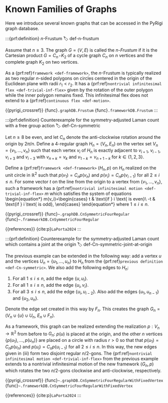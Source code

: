 # Known Families of Graphs

Here we introduce several known graphs that can be accessed in the PyRigi graph database.

:::{prf:definition} $n$-Frustum
:label: def-n-frustum

Assume that $n\geq 3$. The graph $G=(V,E)$ is called the 
_$n$-Frustum_ if it is the Cartesian product
 $G=C_n\,\square \, K_2$ of a cycle graph $C_n$ on $n$ vertices 
 and the complete graph $K_2$ on two vertices.

As a {prf:ref}`framework <def-framework>`, the $n$-Frustum is 
typically realized as two regular $n$-sided polygons on circles 
centered in the origin of the Euclidean plane with radii $r_1<r_2$. 
It has a {prf:ref}`nontrivial infinitesimal flex <def-trivial-inf-flex>` 
given by the rotation of the outer polygon while the inner polygon remains 
fixed. This infinitesimal flex does not extend to a 
{prf:ref}`continuous flex <def-motion>`.

{{pyrigi_crossref}} {func}`.graphDB.Frustum`
{func}`.frameworkDB.Frustum`
:::


:::{prf:definition} Counterexample for the symmetry-adjusted Laman count with a free group action
:label: def-Cn-symmetric

Let $n\geq8$ be even, and let $C_n$ denote the anti-clockwise 
rotation around the origin by $2\pi/n$. Define a 4-regular 
graph $H_n=(V_n,E_n)$ on the vertex set $V_n=\{v_1,\dots,v_n\}$ 
such that each vertex $v_i$ of $H_n$ is exactly adjacent to 
$v_{i+1}$, $v_{i-1}$, $v_{i+3}$ and $v_{i-3}$ with $v_{n+k}=v_k$ 
and $v_{1-k}=v_{n+1-k}$ for $k\in \{1,2,3\}$.

Define a {prf:ref}`framework <def-framework>` $(H_n,p)$ on 
$H_n$ realized on the unit circle in $\mathbb{R}^2$ such that 
$p(v_1)=C_np(v_n)$ and $p(v_i)=C_np(v_{i-1})$ for all 
$2\leq i\leq n$. For some vector $t$ on the line from the 
origin to a vertex from $\{v_1,\dots,v_n\}$, such a framework 
has a 
{prf:ref}`nontrivial infinitesimal motion <def-trivial-inf-flex>` 
$m$ which satisfies the system of equations
\begin{equation*}
    m(v_i)=\begin{cases}
        t & \text{if } i \text{ is even}\\
        -t & \text{if } i \text{ is odd},
    \end{cases}
\end{equation*}
where $1\leq i\leq n$.

{{pyrigi_crossref}} {func}`~.graphDB.CnSymmetricFourRegular`
{func}`~.frameworkDB.CnSymmetricFourRegular`

{{references}} {cite:p}`LaPorta2024`
:::

:::{prf:definition} Counterexample for the symmetry-adjusted Laman count which contains a joint at the origin
:label: def-Cn-symmetric-joint-at-origin

The previous example can be extended in the following way: 
add a vertex $u$ and the vertices $U_n=\{u_1,\dots,u_n\}$ 
to $H_n$ from the {prf:ref}`previous definition <def-Cn-symmetric>`. 
We also add the following edges to $H_n$:
1. For all $1\leq i\leq n$, add the edge $\{u,u_i\}$.
2. For all $1\leq i\leq n$, add the edge $\{u_i,v_i\}$.
3. For all $3\leq i\leq n$, add the edge $\{u_i,u_{i-2}\}$. 
Also add the edges $\{u_1,u_{n-1}\}$ and $\{u_2,u_n\}$.

Denote the edge set created in this way by $F_n$. This creates 
the graph $G_n=(V_n\cup\{u\}\cup U_n,~E_n \cup F_n)$.

As a framework, this graph can be realized extending the 
realization $p:V_n\rightarrow \mathbb{R}^2$ from before to 
$G_n$: $p(u)$ is placed at the origin, and the other $n$ vertices 
$\{p(u_1),\dots,p(u_n)\}$ are placed on a circle with radius $r>0$ 
so that that $p(u_1)=C_np(u_n)$ and $p(u_i)=C_np(u_{i-1})$ for 
all $2\leq i\leq n$. In this way, the new edges given in (iii) 
form two disjoint regular $n/2$-gons. The 
{prf:ref}`nontrivial infinitesimal motion <def-trivial-inf-flex>` 
from the previous example extends to a nontrivial infinitesimal 
motion of the new framework $(G_n,p)$ which rotates the two 
$n/2$-gons clockwise and anti-clockwise, respectively.

{{pyrigi_crossref}} {func}`~.graphDB.CnSymmetricFourRegularWithFixedVertex`
{func}`~.frameworkDB.CnSymmetricFourRegularWithFixedVertex`

{{references}} {cite:p}`LaPorta2024`
:::
